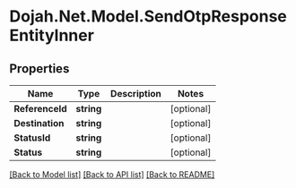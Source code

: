 # Dojah.Net.Model.SendOtpResponseEntityInner

## Properties

Name | Type | Description | Notes
------------ | ------------- | ------------- | -------------
**ReferenceId** | **string** |  | [optional] 
**Destination** | **string** |  | [optional] 
**StatusId** | **string** |  | [optional] 
**Status** | **string** |  | [optional] 

[[Back to Model list]](../README.md#documentation-for-models) [[Back to API list]](../README.md#documentation-for-api-endpoints) [[Back to README]](../README.md)

